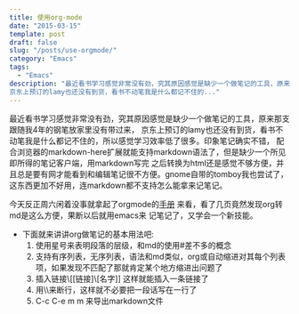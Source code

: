 ```yaml
---
title: 使用org-mode
date: "2015-03-15"
template: post
draft: false
slug: "/posts/use-orgmode/"
category: "Emacs"
tags:
  - "Emacs"
description: "最近看书学习感觉非常没有劲，究其原因感觉是缺少一个做笔记的工具，原来那支跟随我4年的钢笔放家里没有带过来，
京东上预订的lamy也还没有到货，看书不动笔我是什么都记不住的..."
---
```


最近看书学习感觉非常没有劲，究其原因感觉是缺少一个做笔记的工具，原来那支跟随我4年的钢笔放家里没有带过来，
京东上预订的lamy也还没有到货，看书不动笔我是什么都记不住的，所以感觉学习效率低了很多。印象笔记确实不错，
配合浏览器的markdown-here扩展就能支持markdown语法了，但是缺少一个所见即所得的笔记客户端，用markdown写完
之后转换为html还是感觉不够方便，并且总是要有网才能看到和编辑笔记很不方便。gnome自带的tomboy我也尝试了，
这东西更加不好用，连markdown都不支持怎么能拿来记笔记。

今天反正周六闲着没事就拿起了orgmode的[手册](http://orgmode.org/org.html) 来看，看了几页竟然发现org转md是这么方便，果断以后就用emacs来
记笔记了，又学会一个新技能。

-   下面就来讲讲org做笔记的基本用法吧:
    1.  使用星号来表明段落的层级，和md的使用#差不多的概念
    2.  支持有序列表，无序列表，语法和md类似，org或自动缩进对其每个列表项，如果发现不匹配了那就肯定某个地方缩进出问题了
    3.  插入链接\\[[链接]\\[名字]] 这样就能插入一条链接了
    4.  用\\\\来断行，这样就不必要把一段话写在一行了
    5.  C-c C-e m m 来导出markdown文件
